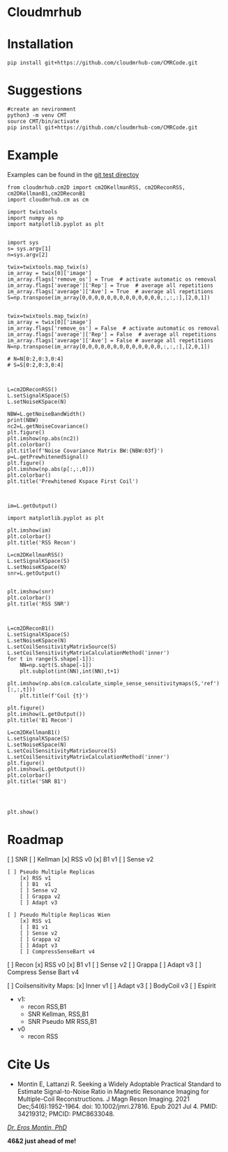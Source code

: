# Cloudmrhub


# Installation
```
pip install git+https://github.com/cloudmrhub-com/CMRCode.git

```

# Suggestions
```
#create an nevironment 
python3 -m venv CMT
source CMT/bin/activate
pip install git+https://github.com/cloudmrhub-com/CMRCode.git
```
# Example
Examples can be found in the [git test directoy](https://github.com/cloudmrhub-com/CMRCode/tree/main/cloudmrhub/test)


```
from cloudmrhub.cm2D import cm2DKellmanRSS, cm2DReconRSS, cm2DKellmanB1,cm2DReconB1
import cloudmrhub.cm as cm

import twixtools
import numpy as np
import matplotlib.pyplot as plt


import sys
s= sys.argv[1]
n=sys.argv[2]

twix=twixtools.map_twix(s)
im_array = twix[0]['image']
im_array.flags['remove_os'] = True  # activate automatic os removal
im_array.flags['average']['Rep'] = True  # average all repetitions
im_array.flags['average']['Ave'] = True  # average all repetitions
S=np.transpose(im_array[0,0,0,0,0,0,0,0,0,0,0,0,0,:,:,:],[2,0,1])


twix=twixtools.map_twix(n)
im_array = twix[0]['image']
im_array.flags['remove_os'] = False  # activate automatic os removal
im_array.flags['average']['Rep'] = False  # average all repetitions
im_array.flags['average']['Ave'] = False # average all repetitions
N=np.transpose(im_array[0,0,0,0,0,0,0,0,0,0,0,0,0,:,:,:],[2,0,1])

# N=N[0:2,0:3,0:4]
# S=S[0:2,0:3,0:4]



L=cm2DReconRSS()
L.setSignalKSpace(S)
L.setNoiseKSpace(N)

NBW=L.getNoiseBandWidth()
print(NBW)
nc2=L.getNoiseCovariance()
plt.figure()
plt.imshow(np.abs(nc2))
plt.colorbar()
plt.title(f'Noise Covariance Matrix BW:{NBW:03f}')
p=L.getPrewhitenedSignal()
plt.figure()
plt.imshow(np.abs(p[:,:,0]))
plt.colorbar()
plt.title('Prewhitened Kspace First Coil')



im=L.getOutput()

import matplotlib.pyplot as plt

plt.imshow(im)
plt.colorbar()
plt.title('RSS Recon')

L=cm2DKellmanRSS()
L.setSignalKSpace(S)
L.setNoiseKSpace(N)
snr=L.getOutput()


plt.imshow(snr)
plt.colorbar()
plt.title('RSS SNR')



L=cm2DReconB1()
L.setSignalKSpace(S)
L.setNoiseKSpace(N)
L.setCoilSensitivityMatrixSource(S)
L.setCoilSensitivityMatrixCalculationMethod('inner')
for t in range(S.shape[-1]):
    NN=np.sqrt(S.shape[-1])
    plt.subplot(int(NN),int(NN),t+1)
    plt.imshow(np.abs(cm.calculate_simple_sense_sensitivitymaps(S,'ref')[:,:,t]))
    plt.title(f'Coil {t}')

plt.figure()
plt.imshow(L.getOutput())
plt.title('B1 Recon')

L=cm2DKellmanB1()
L.setSignalKSpace(S)
L.setNoiseKSpace(N)
L.setCoilSensitivityMatrixSource(S)
L.setCoilSensitivityMatrixCalculationMethod('inner')
plt.figure()
plt.imshow(L.getOutput())
plt.colorbar()
plt.title('SNR B1')




plt.show()
```
# Roadmap

[ ] SNR
    [ ] Kellman
        [x] RSS v0
        [x] B1  v1
        [ ] Sense v2

    [ ] Pseudo Multiple Replicas 
        [x] RSS v1
        [ ] B1  v1
        [ ] Sense v2
        [ ] Grappa v2
        [ ] Adapt v3

    [ ] Pseudo Multiple Replicas Wien
        [x] RSS v1
        [ ] B1 v1
        [ ] Sense v2
        [ ] Grappa v2
        [ ] Adapt v3
        [ ] CompressSenseBart v4

[ ] Recon
    [x] RSS v0
    [x] B1 v1
    [ ] Sense v2
    [ ] Grappa
    [ ] Adapt v3
    [ ] Compress Sense Bart v4

[ ] Coilsensitivity Maps:
    [x] Inner v1
    [ ] Adapt v3
    [ ] BodyCoil v3
    [ ] Espirit
    



- v1:
    - recon RSS,B1
    - SNR Kellman, RSS,B1
    - SNR Pseudo MR  RSS,B1
- v0
    - recon RSS

# Cite Us

- Montin E, Lattanzi R. Seeking a Widely Adoptable Practical Standard to Estimate Signal-to-Noise Ratio in Magnetic Resonance Imaging for Multiple-Coil Reconstructions. J Magn Reson Imaging. 2021 Dec;54(6):1952-1964. doi: 10.1002/jmri.27816. Epub 2021 Jul 4. PMID: 34219312; PMCID: PMC8633048.


[*Dr. Eros Montin, PhD*](http://me.biodimensional.com)

**46&2 just ahead of me!**
